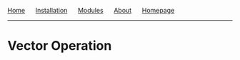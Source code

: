 [Home](https://mandal-anik10.github.io/unipy/) &nbsp;&nbsp;&nbsp;&nbsp; [Installation](installation.md) &nbsp;&nbsp;&nbsp;&nbsp; [Modules](#modules) &nbsp;&nbsp;&nbsp;&nbsp; [About](#about) &nbsp;&nbsp;&nbsp;&nbsp; [Homepage](https://mandal-anik10.github.io)

________________________________________________________________________________________

# Vector Operation